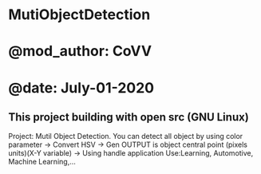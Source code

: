# MutiObjectDetection
# @mod_author: CoVV
# @date: July-01-2020
This project building with open src (GNU Linux)
----------------------------------------------
Project: Mutil Object Detection. You can detect all object by using color parameter -> Convert HSV -> Gen OUTPUT is object central point (pixels units)(X-Y variable)
-> Using handle application
Use:Learning, Automotive, Machine Learning,...
